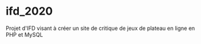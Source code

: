 # ifd_2020
Projet d'IFD visant à créer un site de critique de jeux de plateau en ligne en PHP et MySQL
